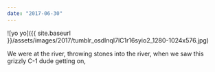 ```yaml
---
date: "2017-06-30"
---
```


![yo yo]({{ site.baseurl }}/assets/images/2017/tumblr_osdlnqI7lC1r16syio2_1280-1024x576.jpg)

We were at the river, throwing stones into the river, when we saw this grizzly C-1 dude getting on,
